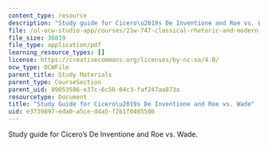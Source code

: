```yaml
---
content_type: resource
description: "Study guide for Cicero\u2019s De Inventione and Roe vs. Wade."
file: /ol-ocw-studio-app/courses/21w-747-classical-rhetoric-and-modern-political-discourse-fall-2009/e3739897eda0a5ced4a5f2b1f048550b_MIT21W_747_01F09_study03.pdf
file_size: 36819
file_type: application/pdf
learning_resource_types: []
license: https://creativecommons.org/licenses/by-nc-sa/4.0/
ocw_type: OCWFile
parent_title: Study Materials
parent_type: CourseSection
parent_uid: 89053586-e37c-6c58-64c3-faf247aa873a
resourcetype: Document
title: "Study Guide for Cicero\u2019s De Inventione and Roe vs. Wade"
uid: e3739897-eda0-a5ce-d4a5-f2b1f048550b
---
```

Study guide for Cicero’s De Inventione and Roe vs. Wade.